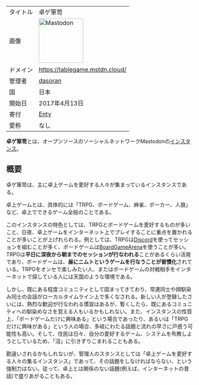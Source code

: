 <div>

|          |                                                                                                                                                                                                                                                                                                        |
|----------|--------------------------------------------------------------------------------------------------------------------------------------------------------------------------------------------------------------------------------------------------------------------------------------------------------|
| タイトル | 卓ゲ箪笥                                                                                                                                                                                                                                                                                               |
| 画像     | [<img src="/images/thumb/0/00/Mastodon_logo.png/120px-Mastodon_logo.png" srcset="/images/thumb/0/00/Mastodon_logo.png/180px-Mastodon_logo.png 1.5x, /images/0/00/Mastodon_logo.png 2x" width="120" height="120" alt="Mastodon" />](/%E3%83%95%E3%82%A1%E3%82%A4%E3%83%AB:Mastodon_logo.png "Mastodon") |
| ドメイン | <a href="https://tablegame.mstdn.cloud/" rel="nofollow">https://tablegame.mstdn.cloud/</a>                                                                                                                                                                                                             |
| 管理者   | [dasoran](/Dasoran "Dasoran")                                                                                                                                                                                                                                                                          |
| 国       | 日本                                                                                                                                                                                                                                                                                                   |
| 開始日   | 2017年4月13日                                                                                                                                                                                                                                                                                          |
| 寄付     | <a href="https://enty.jp/dwbFiNqsAkCO" rel="nofollow">Enty</a>                                                                                                                                                                                                                                         |
| 愛称     | なし                                                                                                                                                                                                                                                                                                   |

**卓ゲ箪笥**とは、オープンソースのソーシャルネットワークMastodonの[インスタンス](/%E3%82%A4%E3%83%B3%E3%82%B9%E3%82%BF%E3%83%B3%E3%82%B9 "インスタンス")。

## 概要

卓ゲ箪笥は、主に卓上ゲームを愛好する人々が集まっているインスタンスである。

卓上ゲームとは、具体的には「TRPG、ボードゲーム、麻雀、ポーカー、人狼」など、卓上でできるゲーム全般のことである。

このインスタンスの特色としては、TRPGとボードゲームを愛好するものが多いこと、日夜、卓上ゲームをインターネット上でプレイすることに重点を置かれることが多いことが上げれられる。例としては、TRPGは<a href="https://discordapp.com/" rel="nofollow">Discord</a>を使ってセッションを組むことが多く、ボードゲームは<a href="https://ja.boardgamearena.com/" rel="nofollow">BoardGameArena</a>を使うことが多い。TRPGは**平日に深夜から朝までのセッションが行なわれる**ことがあるくらい活発であり、ボードゲームは、**昼にニムトというゲームを行なうことが習慣化**されている。TRPGをオンセで楽しみたい人、またはボードゲームの対戦相手をインターネットで探している人には天国のような環境である。

しかし、既にある程度コミュニティとして固まってきており、常連同士や顔馴染み同士の会話がローカルタイムライン上で多くなされる。新しい人が登録したさいには、熱烈な歓迎が行なわれる慣習はあるが、暫くしたら、既にあるコミュニティへの馴染めなさを覚える人もいるかもしれない。また、インスタンスの性質上、「ボードゲームだけに興味ある」という場合であったり、あるいは「TRPGだけに興味がある」という人の場合、多岐にわたる話題と流れの早さに戸惑う可能性も高い。そして、住民は日々、自分の愛好するゲーム、システムを布教しようとしているため、「沼」に引きずりこまれることもある。

勘違いされるかもしれないが、管理人のスタンスとしては「卓上ゲームを愛好する人々の集るインスタンス」であって、その話題をしなければならない、という強制力はない。従って、卓上とは関係のない話題(例えば、インターネットの昔話)で盛りあがることもある。

</div>
